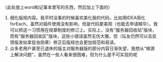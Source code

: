 （此处放上word和记事本里写的东西，然后加上下面的）
1. 细化版规内容。我平时没事的时候喜欢美化我的代码，比如用IDEA简化forEach，虽然对插件使用没有影响，但是代码更美观（也能去申请精华）。我可以把这一习惯用在规章制度的修订上。实际上，没有“服务器回收站”版块，而有“服务器回收区”版块，这些小错误虽然无伤大雅，但（坛友仍然可以去反馈版发帖拿捉虫勋章）修正后版规也会更加规范和易读。
2. 众多老用户甚至已退休的版主对服务器版的部分内容日渐失望，我想从“根源上解决问题”，虽然在一些人看来很困难，但为什么是不可实现的呢
